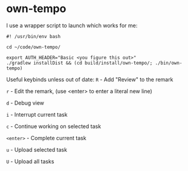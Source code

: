 # own-tempo

I use a wrapper script to launch which works for me:

```
#! /usr/bin/env bash

cd ~/code/own-tempo/

export AUTH_HEADER="Basic <you figure this out>"
./gradlew installDist && (cd build/install/own-tempo/; ./bin/own-tempo)
```

Useful keybinds unless out of date:
`R` - Add "Review" to the remark

`r` - Edit the remark, (use \<enter> to enter a literal new line)

`d` - Debug view

`i` - Interrupt current task

`c` - Continue working on selected task

`<enter>` - Complete current task

`u` - Upload selected task

`U` - Upload all tasks
